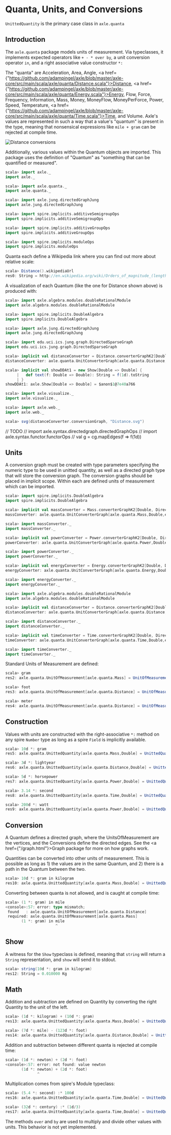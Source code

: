 Quanta, Units, and Conversions
==============================

`UnittedQuantity` is the primary case class in `axle.quanta`

Introduction
------------

The `axle.quanta` package models units of measurement.
Via typeclasses, it implements expected operators like `+ - * over by`,
a unit conversion operator `in`,
and a right associative value constructor `*:`

The "quanta" are
Acceleration, Area, Angle, 
<a href={"https://github.com/adampingel/axle/blob/master/axle-core/src/main/scala/axle/quanta/Distance.scala"}>Distance</a>,
<a href={"https://github.com/adampingel/axle/blob/master/axle-core/src/main/scala/axle/quanta/Energy.scala"}>Energy</a>,
Flow, Force, Frequency, Information, Mass, Money, MoneyFlow, MoneyPerForce, Power, Speed, Temperature,
<a href={"https://github.com/adampingel/axle/blob/master/axle-core/src/main/scala/axle/quanta/Time.scala"}>Time</a>,
and Volume.
Axle's values are represented in such a way that a value's "quantum" is present in the type,
meaning that nonsensical expressions like `mile + gram` can be rejected at compile time.

![Distance conversions](../images/Distance.svg)

Additionally, various values within the Quantum objects are imported.
This package uses the definition of "Quantum" as "something that can
be quantified or measured".

```scala
scala> import axle._
import axle._

scala> import axle.quanta._
import axle.quanta._

scala> import axle.jung.directedGraphJung
import axle.jung.directedGraphJung

scala> import spire.implicits.additiveSemigroupOps
import spire.implicits.additiveSemigroupOps

scala> import spire.implicits.additiveGroupOps
import spire.implicits.additiveGroupOps

scala> import spire.implicits.moduleOps
import spire.implicits.moduleOps
```

Quanta each define a Wikipedia link where you can find out more
about relative scale:

```scala
scala> Distance().wikipediaUrl
res0: String = http://en.wikipedia.org/wiki/Orders_of_magnitude_(length)
```

A visualization of each Quantum (like the one for Distance shown above) is produced with:

```scala
scala> import axle.algebra.modules.doubleRationalModule
import axle.algebra.modules.doubleRationalModule

scala> import spire.implicits.DoubleAlgebra
import spire.implicits.DoubleAlgebra

scala> import axle.jung.directedGraphJung
import axle.jung.directedGraphJung

scala> import edu.uci.ics.jung.graph.DirectedSparseGraph
import edu.uci.ics.jung.graph.DirectedSparseGraph

scala> implicit val distanceConverter = Distance.converterGraphK2[Double, DirectedSparseGraph]
distanceConverter: axle.quanta.UnitConverterGraph[axle.quanta.Distance,Double,edu.uci.ics.jung.graph.DirectedSparseGraph[axle.quanta.UnitOfMeasurement[axle.quanta.Distance],Double => Double]] with axle.quanta.DistanceConverter[Double] = axle.quanta.Distance$$anon$1@ba73167

scala> implicit val showDDAt1 = new Show[Double => Double] {
     |   def text(f: Double => Double): String = f(1d).toString
     | }
showDDAt1: axle.Show[Double => Double] = $anon$1@7e40a766

scala> import axle.visualize._
import axle.visualize._

scala> import axle.web._
import axle.web._

scala> svg(distanceConverter.conversionGraph, "Distance.svg")
```

// TODO
// import axle.syntax.directedgraph.directedGraphOps
// import axle.syntax.functor.functorOps
// val g = cg.mapEdges(f => f(1d))

Units
-----

A conversion graph must be created with type parameters specifying the numeric type to
be used in unitted quantity, as well as a directed graph type that will store the conversion
graph.
The conversion graphs should be placed in implicit scope.
Within each are defined units of measurement which can be imported.

```scala
scala> import spire.implicits.DoubleAlgebra
import spire.implicits.DoubleAlgebra

scala> implicit val massConverter = Mass.converterGraphK2[Double, DirectedSparseGraph]
massConverter: axle.quanta.UnitConverterGraph[axle.quanta.Mass,Double,edu.uci.ics.jung.graph.DirectedSparseGraph[axle.quanta.UnitOfMeasurement[axle.quanta.Mass],Double => Double]] with axle.quanta.MassConverter[Double] = axle.quanta.Mass$$anon$1@51823aa8

scala> import massConverter._
import massConverter._

scala> implicit val powerConverter = Power.converterGraphK2[Double, DirectedSparseGraph]
powerConverter: axle.quanta.UnitConverterGraph[axle.quanta.Power,Double,edu.uci.ics.jung.graph.DirectedSparseGraph[axle.quanta.UnitOfMeasurement[axle.quanta.Power],Double => Double]] with axle.quanta.PowerConverter[Double] = axle.quanta.Power$$anon$1@51b04f66

scala> import powerConverter._
import powerConverter._

scala> implicit val energyConverter = Energy.converterGraphK2[Double, DirectedSparseGraph]
energyConverter: axle.quanta.UnitConverterGraph[axle.quanta.Energy,Double,edu.uci.ics.jung.graph.DirectedSparseGraph[axle.quanta.UnitOfMeasurement[axle.quanta.Energy],Double => Double]] with axle.quanta.EnergyConverter[Double] = axle.quanta.Energy$$anon$1@7526686f

scala> import energyConverter._
import energyConverter._

scala> import axle.algebra.modules.doubleRationalModule
import axle.algebra.modules.doubleRationalModule

scala> implicit val distanceConverter = Distance.converterGraphK2[Double, DirectedSparseGraph]
distanceConverter: axle.quanta.UnitConverterGraph[axle.quanta.Distance,Double,edu.uci.ics.jung.graph.DirectedSparseGraph[axle.quanta.UnitOfMeasurement[axle.quanta.Distance],Double => Double]] with axle.quanta.DistanceConverter[Double] = axle.quanta.Distance$$anon$1@34242e98

scala> import distanceConverter._
import distanceConverter._

scala> implicit val timeConverter = Time.converterGraphK2[Double, DirectedSparseGraph]
timeConverter: axle.quanta.UnitConverterGraph[axle.quanta.Time,Double,edu.uci.ics.jung.graph.DirectedSparseGraph[axle.quanta.UnitOfMeasurement[axle.quanta.Time],Double => Double]] with axle.quanta.TimeConverter[Double] = axle.quanta.Time$$anon$1@1342156f

scala> import timeConverter._
import timeConverter._
```

Standard Units of Measurement are defined:

```scala
scala> gram
res2: axle.quanta.UnitOfMeasurement[axle.quanta.Mass] = UnitOfMeasurement(gram,g,None)

scala> foot
res3: axle.quanta.UnitOfMeasurement[axle.quanta.Distance] = UnitOfMeasurement(foot,ft,None)

scala> meter
res4: axle.quanta.UnitOfMeasurement[axle.quanta.Distance] = UnitOfMeasurement(meter,m,None)
```

Construction
------------

Values with units are constructed with the right-associative `*:` method on any spire `Number` type
as long as a spire `Field` is implicitly available.

```scala
scala> 10d *: gram
res5: axle.quanta.UnittedQuantity[axle.quanta.Mass,Double] = UnittedQuantity(10.0,UnitOfMeasurement(gram,g,None))

scala> 3d *: lightyear
res6: axle.quanta.UnittedQuantity[axle.quanta.Distance,Double] = UnittedQuantity(3.0,UnitOfMeasurement(lightyear,ly,Some(http://en.wikipedia.org/wiki/Light-year)))

scala> 5d *: horsepower
res7: axle.quanta.UnittedQuantity[axle.quanta.Power,Double] = UnittedQuantity(5.0,UnitOfMeasurement(horsepower,hp,None))

scala> 3.14 *: second
res8: axle.quanta.UnittedQuantity[axle.quanta.Time,Double] = UnittedQuantity(3.14,UnitOfMeasurement(second,s,Some(http://en.wikipedia.org/wiki/Second)))

scala> 200d *: watt
res9: axle.quanta.UnittedQuantity[axle.quanta.Power,Double] = UnittedQuantity(200.0,UnitOfMeasurement(watt,W,None))
```

Conversion
----------

A Quantum defines a directed graph, where the UnitsOfMeasurement
are the vertices, and the Conversions define the directed edges.
See the <a href={"/graph.html"}>Graph</a> package for more on how graphs work.

Quantities can be converted into other units of measurement.
This is possible as long as 1) the values are in the same
Quantum, and 2) there is a path in the Quantum between the two.

```scala
scala> 10d *: gram in kilogram
res10: axle.quanta.UnittedQuantity[axle.quanta.Mass,Double] = UnittedQuantity(0.01,UnitOfMeasurement(kilogram,Kg,None))
```

Converting between quanta is not allowed, and is caught at compile time:

```scala
scala> (1 *: gram) in mile
<console>:57: error: type mismatch;
 found   : axle.quanta.UnitOfMeasurement[axle.quanta.Distance]
 required: axle.quanta.UnitOfMeasurement[axle.quanta.Mass]
       (1 *: gram) in mile
                      ^
```

Show
----

A witness for the `Show` typeclass is defined, meaning that `string` will return
a `String` representation, and `show` will send it to stdout.

```scala
scala> string(10d *: gram in kilogram)
res12: String = 0.010000 Kg
```

Math
----

Addition and subtraction are defined on Quantity by converting the
right Quantity to the unit of the left.

```scala
scala> (1d *: kilogram) + (10d *: gram)
res13: axle.quanta.UnittedQuantity[axle.quanta.Mass,Double] = UnittedQuantity(1010.0,UnitOfMeasurement(gram,g,None))

scala> (7d *: mile) - (123d *: foot)
res14: axle.quanta.UnittedQuantity[axle.quanta.Distance,Double] = UnittedQuantity(36837.0,UnitOfMeasurement(foot,ft,None))
```

Addition and subtraction between different quanta is rejected at compile time:

```scala
scala> (1d *: newton) + (2d *: foot)
<console>:57: error: not found: value newton
       (1d *: newton) + (2d *: foot)
              ^
```

Multiplication comes from spire's Module typeclass:

```scala
scala> (5.4 *: second) :* 100d
res16: axle.quanta.UnittedQuantity[axle.quanta.Time,Double] = UnittedQuantity(540.0,UnitOfMeasurement(second,s,Some(http://en.wikipedia.org/wiki/Second)))

scala> (32d *: century) :* (1d/3)
res17: axle.quanta.UnittedQuantity[axle.quanta.Time,Double] = UnittedQuantity(10.666666666666666,UnitOfMeasurement(century,century,Some(http://en.wikipedia.org/wiki/Century)))
```

The methods `over` and `by` are used to multiply and divide other values with units.
This behavior is not yet implemented.
